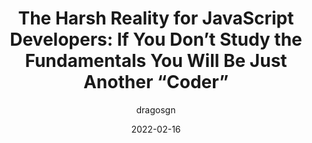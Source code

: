 ---
author: dragosgn
date: 2022-02-16
permalink: false
publisher: thepracticaldev
tags:
  - javascript
  - career
  - meta
target_url: https://dev.to/dragosnedelcu/the-harsh-reality-for-js-developers-master-the-fundamentals-or-you-will-be-just-a-coder-21ke
title: "The Harsh Reality for JavaScript Developers: If You Don’t Study the Fundamentals You Will Be Just Another “Coder”"
---